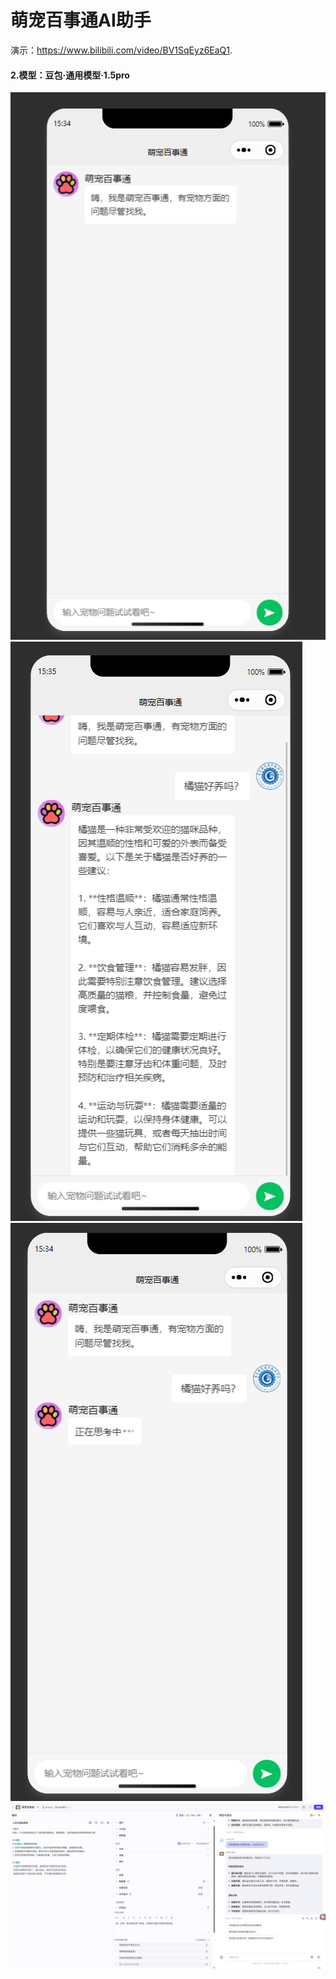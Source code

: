 # 萌宠百事通AI助手

演示：https://www.bilibili.com/video/BV1SqEyz6EaQ1.

#### 2.模型：豆包·通用模型·1.5pro

![图片1](https://github.com/Lyles2163/wx_Pet-Encyclopedia/raw/main/images/MDPicture/image-20250515153425272.png )![图片2](https://github.com/Lyles2163/wx_Pet-Encyclopedia/raw/main/images/MDPicture/image-20250515153518176.png )![图片3](https://github.com/Lyles2163/wx_Pet-Encyclopedia/raw/main/images/MDPicture/image-20250515153455346.png )![图片4](https://github.com/Lyles2163/wx_Pet-Encyclopedia/raw/main/images/MDPicture/image-20250515153241297.png )